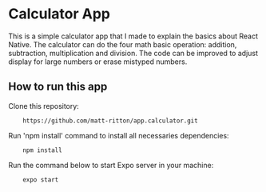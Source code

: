 # Calculator App

This is a simple calculator app that I made to explain the basics about React Native. The calculator can do the four math basic operation: addition,
subtraction, multiplication and division. The code can be improved to adjust display for large numbers or erase mistyped numbers.

## How to run this app

Clone this repository:

        https://github.com/matt-ritton/app.calculator.git

Run 'npm install' command to install all necessaries dependencies:

        npm install

Run the command below to start Expo server in your machine:

        expo start
